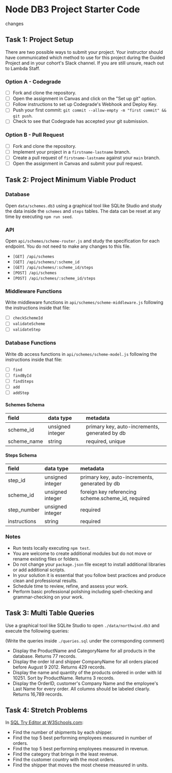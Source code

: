 # Node DB3 Project Starter Code
changes
## Task 1: Project Setup

There are two possible ways to submit your project. Your instructor should have communicated which method to use for this project during the Guided Project and in your cohort's Slack channel. If you are still unsure, reach out to Lambda Staff.

### Option A - Codegrade

- [ ] Fork and clone the repository.
- [ ] Open the assignment in Canvas and click on the "Set up git" option.
- [ ] Follow instructions to set up Codegrade's Webhook and Deploy Key.
- [ ] Push your first commit: `git commit --allow-empty -m "first commit" && git push`.
- [ ] Check to see that Codegrade has accepted your git submission.

### Option B - Pull Request

- [ ] Fork and clone the repository.
- [ ] Implement your project in a `firstname-lastname` branch.
- [ ] Create a pull request of `firstname-lastname` against your `main` branch.
- [ ] Open the assignment in Canvas and submit your pull request.

## Task 2: Project Minimum Viable Product

### Database

Open `data/schemes.db3` using a graphical tool like SQLite Studio and study the data inside the `schemes` and `steps` tables. The data can be reset at any time by executing `npm run seed`.

### API

Open `api/schemes/scheme-router.js` and study the specification for each endpoint. You do not need to make any changes to this file.

- `[GET] /api/schemes`
- `[GET] /api/schemes/:scheme_id`
- `[GET] /api/schemes/:scheme_id/steps`
- `[POST] /api/schemes`
- `[POST] /api/schemes/:scheme_id/steps`

### Middleware Functions

Write middleware functions in `api/schemes/scheme-middleware.js` following the instructions inside that file:

- [ ] `checkSchemeId`
- [ ] `validateScheme`
- [ ] `validateStep`

### Database Functions

Write db access functions in `api/schemes/scheme-model.js` following the instructions inside that file:

- [ ] `find`
- [ ] `findById`
- [ ] `findSteps`
- [ ] `add`
- [ ] `addStep`

#### Schemes Schema

| field       | data type        | metadata                                      |
| :---------- | :--------------- | :-------------------------------------------- |
| scheme_id   | unsigned integer | primary key, auto-increments, generated by db |
| scheme_name | string           | required, unique                              |

#### Steps Schema

| field        | data type        | metadata                                           |
| :----------- | :--------------- | :------------------------------------------------- |
| step_id      | unsigned integer | primary key, auto-increments, generated by db      |
| scheme_id    | unsigned integer | foreign key referencing scheme.scheme_id, required |
| step_number  | unsigned integer | required                                           |
| instructions | string           | required                                           |

### Notes

- Run tests locally executing `npm test`.
- You are welcome to create additional modules but do not move or rename existing files or folders.
- Do not change your `package.json` file except to install additional libraries or add additional scripts.
- In your solution it is essential that you follow best practices and produce clean and professional results.
- Schedule time to review, refine, and assess your work.
- Perform basic professional polishing including spell-checking and grammar-checking on your work.

## Task 3: Multi Table Queries

Use a graphical tool like SQLite Studio to open `./data/northwind.db3` and execute the following queries:

(Write the queries inside `./queries.sql` under the corresponding comment)

- Display the ProductName and CategoryName for all products in the database. Returns 77 records.
- Display the order Id and shipper CompanyName for all orders placed before August 9 2012. Returns 429 records.
- Display the name and quantity of the products ordered in order with Id 10251. Sort by ProductName. Returns 3 records.
- Display the OrderID, customer's Company Name and the employee's Last Name for every order. All columns should be labeled clearly. Returns 16,789 records.

## Task 4: Stretch Problems

In [SQL Try Editor at W3Schools.com](https://www.w3schools.com/Sql/tryit.asp?filename=trysql_select_top):

- Find the number of shipments by each shipper.
- Find the top 5 best performing employees measured in number of orders.
- Find the top 5 best performing employees measured in revenue.
- Find the category that brings in the least revenue.
- Find the customer country with the most orders.
- Find the shipper that moves the most cheese measured in units.
